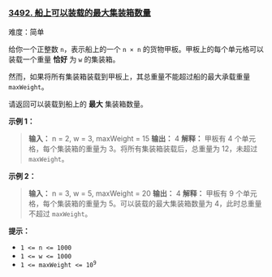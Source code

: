### [3492\. 船上可以装载的最大集装箱数量](https://leetcode.cn/problems/maximum-containers-on-a-ship/)

难度：简单

给你一个正整数 `n`，表示船上的一个 <code>n &times; n</code> 的货物甲板。甲板上的每个单元格可以装载一个重量 **恰好** 为 `w` 的集装箱。

然而，如果将所有集装箱装载到甲板上，其总重量不能超过船的最大承载重量 `maxWeight`。

请返回可以装载到船上的 **最大** 集装箱数量。

**示例 1：**

> **输入：** n = 2, w = 3, maxWeight = 15
> **输出：** 4
> **解释：**
> 甲板有 4 个单元格，每个集装箱的重量为 3。将所有集装箱装载后，总重量为 12，未超过 `maxWeight`。

**示例 2：**

> **输入：** n = 3, w = 5, maxWeight = 20
> **输出：** 4
> **解释：**
> 甲板有 9 个单元格，每个集装箱的重量为 5。可以装载的最大集装箱数量为 4，此时总重量不超过 `maxWeight`。

**提示：**

- `1 <= n <= 1000`
- `1 <= w <= 1000`
- <code>1 <= maxWeight <= 10<sup>9</sup></code>
